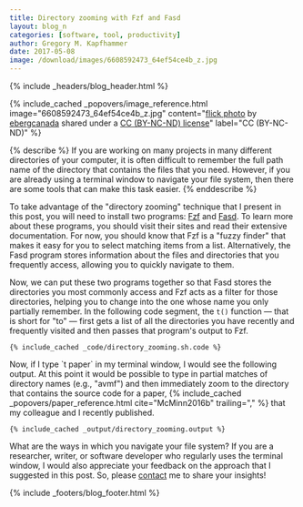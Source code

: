 ```yaml
---
title: Directory zooming with Fzf and Fasd
layout: blog_n
categories: [software, tool, productivity]
author: Gregory M. Kapfhammer
date: 2017-05-08
image: /download/images/6608592473_64ef54ce4b_z.jpg
---
```


{% include _headers/blog_header.html %}

<!-- include_cached header image -->
{% include_cached _popovers/image_reference.html image="6608592473_64ef54ce4b_z.jpg" content="<a title='Zooming Edmonton' href='https://flickr.com/photos/eberg/6608592473'>flick photo</a> by <a href='https://flickr.com/people/eberg'>ebergcanada</a> shared under a <a href='https://creativecommons.org/licenses/by-nc-nd/2.0/'>CC (BY-NC-ND) license</a>" label="CC (BY-NC-ND)" %}

{% describe %}
If you are working on many projects in many different directories of your
computer, it is often difficult to remember the full path name of the directory
that contains the files that you need. However, if you are already using a
terminal window to navigate your file system, then there are some tools that
can make this task easier.
{% enddescribe %}

To take advantage of the "directory zooming" technique that I present in this
post, you will need to install two programs:
[Fzf](https://github.com/junegunn/fzf) and
[Fasd](https://github.com/clvv/fasd). To learn more about these programs, you
should visit their sites and read their extensive documentation. For now, you
should know that Fzf is a "fuzzy finder" that makes it easy for you to select
matching items from a list. Alternatively, the Fasd program stores information
about the files and directories that you frequently access, allowing you to
quickly navigate to them.

Now, we can put these two programs together so that Fasd stores the directories
you most commonly access and Fzf acts as a filter for those directories,
helping you to change into the one whose name you only partially remember. In
the following code segment, the `t()` function &mdash; that is short for "to"
&mdash; first gets a list of all the directories you have recently and
frequently visited and then passes that program's output to Fzf.

```
{% include_cached _code/directory_zooming.sh.code %}
```

<p>
Now, if I type `t paper` in my terminal window, I would see the following
output. At this point it would be possible to type in partial matches of
directory names (e.g., "avmf") and then immediately zoom to the directory that
contains the source code for a paper, {% include_cached _popovers/paper_reference.html
cite="McMinn2016b" trailing="," %} that my colleague and I recently published.
</p>

```
{% include_cached _output/directory_zooming.output %}
```

What are the ways in which you navigate your file system? If you are a
researcher, writer, or software developer who regularly uses the terminal
window, I would also appreciate your feedback on the approach that I suggested
in this post. So, please [contact]({{site.baseurl}}contact) me to share your
insights!

{% include _footers/blog_footer.html %}
